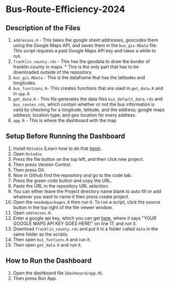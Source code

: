 # Bus-Route-Efficiency-2024

## Description of the Files

1. `addresses.R` - This takes the google sheet addresses, geocodes them using the Google Maps API, and saves them in the `bus_gis.RData` file. This script requires a paid Google Maps API key and takes a while to run.
2. `franklin_county.rds` - This has the geodata to draw the border of franklin county in maps. * This is the only part that has to be downloaded outside of the repository. 
3. `bus_gis.RData` - This is the dataframe that has the latitudes and longitudes.
4. `bus_functions.R`- This creates functions that are used in `get_data.R` and in `app.R`
5. `get_data.R` - This file generates the data files `bus_default_data.rds` and `bus_routes.rds`, which contain whether or not the bus information is valid by checking for a longitude, latitude, and the address; google maps address; location type; and geo location for every address.
6. `app.R` - This is where the dashboard with the map

## Setup Before Running the Dashboard

1. Install `RStudio` (Learn how to do that [here](https://github.com/git-guides/install-git)).
2. Open `Rstudio`
3. Press the file button on the top left, and then click new project.
4. Then press Version Control.
5. Then press Git.
6. Now in Github find the repository and go to the code tab.
7. Press the green code button and copy the URL.
8. Paste the URL in the repository URL selection.
9. You can either leave the Project directory name blank to auto fill or add whatever you want to name it then press create project.
10. Open the `neededpackages.R` then run it. To run a script, click the source button in the top right of the file viewer window.
11. Open `addresses.R`.
12. Enter a google api key, which you can get [here](https://developers.google.com/maps/documentation/geocoding/get-api-key), where it says "YOUR GOOGLE MAPS API KEY GOES HERE!" on line 17, and run it.
13. Download `franklin_county.rds` and put it in a folder called `data` in the same folder as the scripts.
14. Then open `bus_funtions.R` and run it.
15. Then open `get_data.R` and run it.
  
## How to Run the Dashboard

1. Open the dashboard file (`dashboard/app.R`).
2. Then press Run App.

